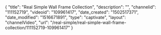 {
    "title": "Real Simple Wall Frame Collection",
    "description": "",
    "channelid": "111152719",
    "videoid": "109961417",
    "date_created": "1502517371",
    "date_modified": "1516671891",
    "type": "captivate",
    "layout": "channelVideo",
    "url": "\/real-simple\/real-simple-wall-frame-collection\/111152719-109961417"
}